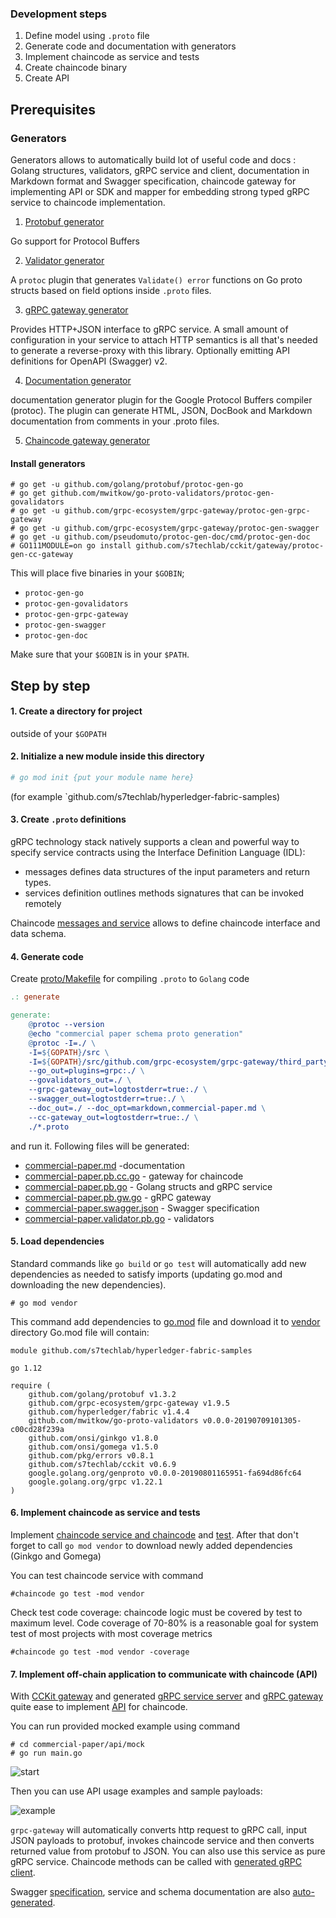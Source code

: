### Development steps

1. Define model using `.proto` file
2. Generate code and documentation with generators
3. Implement chaincode as service and tests 
4. Create chaincode binary
5. Create API

## Prerequisites

### Generators

Generators allows to automatically build lot of useful code and docs : Golang structures, 
validators, gRPC service and client, documentation in Markdown format and Swagger specification,
chaincode gateway for implementing API or SDK and mapper for embedding strong typed gRPC service
to chaincode implementation.

1. [Protobuf generator](https://github.com/golang/protobuf)

Go support for Protocol Buffers

2. [Validator generator](https://github.com/mwitkow/go-proto-validators)

A `protoc` plugin that generates `Validate() error` functions on Go proto structs based on field options inside
 `.proto` files.

3. [gRPC gateway generator](https://github.com/grpc-ecosystem/grpc-gateway)

Provides HTTP+JSON interface to gRPC service. A small amount of configuration in your service to attach HTTP semantics 
is all that's needed to generate a reverse-proxy with this library. Optionally emitting API definitions for
OpenAPI (Swagger) v2.

4. [Documentation generator](https://github.com/pseudomuto/protoc-gen-doc)

documentation generator plugin for the Google Protocol Buffers compiler (protoc). 
The plugin can generate HTML, JSON, DocBook and Markdown documentation from comments in your .proto files.

5. [Chaincode gateway generator](https://github.com/s7techlab/cckit/tree/master/gateway)

#### Install generators

```shell
# go get -u github.com/golang/protobuf/protoc-gen-go
# go get github.com/mwitkow/go-proto-validators/protoc-gen-govalidators
# go get -u github.com/grpc-ecosystem/grpc-gateway/protoc-gen-grpc-gateway
# go get -u github.com/grpc-ecosystem/grpc-gateway/protoc-gen-swagger
# go get -u github.com/pseudomuto/protoc-gen-doc/cmd/protoc-gen-doc
# GO111MODULE=on go install github.com/s7techlab/cckit/gateway/protoc-gen-cc-gateway
```

This will place five binaries in your `$GOBIN`;

* `protoc-gen-go`
* `protoc-gen-govalidators`
* `protoc-gen-grpc-gateway`
* `protoc-gen-swagger`
* `protoc-gen-doc`

Make sure that your `$GOBIN` is in your `$PATH`.

## Step by step

#### 1. Create a directory for project 

outside of your `$GOPATH`

#### 2. Initialize a new module inside this directory
 
```bash
# go mod init {put your module name here}  
```

(for example `github.com/s7techlab/hyperledger-fabric-samples)

#### 3. Create `.proto` definitions 
 
gRPC technology stack natively supports a clean and powerful way to specify service contracts using the Interface
Definition Language (IDL):
* messages defines data structures of the input parameters and return types.
* services definition outlines methods signatures that can be invoked remotely

Chaincode [messages and service](commercial-paper/proto/commercial-paper.proto) allows to define chaincode interface and
data schema.


#### 4. Generate code 

Create [proto/Makefile](commercial-paper/proto/Makefile) for compiling `.proto` to `Golang` code

```Makefile
.: generate

generate:
	@protoc --version
	@echo "commercial paper schema proto generation"
	@protoc -I=./ \
	-I=${GOPATH}/src \
	-I=${GOPATH}/src/github.com/grpc-ecosystem/grpc-gateway/third_party/googleapis \
	--go_out=plugins=grpc:./ \
	--govalidators_out=./ \
	--grpc-gateway_out=logtostderr=true:./ \
	--swagger_out=logtostderr=true:./ \
	--doc_out=./ --doc_opt=markdown,commercial-paper.md \
	--cc-gateway_out=logtostderr=true:./ \
	./*.proto
```

and run it. Following files will be generated:

* [commercial-paper.md](commercial-paper/proto/commercial-paper.md) -documentation
* [commercial-paper.pb.cc.go](commercial-paper/proto/commercial-paper.pb.cc.go) - gateway for chaincode
* [commercial-paper.pb.go](commercial-paper/proto/commercial-paper.pb.go) - Golang structs and gRPC service
* [commercial-paper.pb.gw.go](commercial-paper/proto/commercial-paper.pb.gw.go) - gRPC gateway
* [commercial-paper.swagger.json](commercial-paper/proto/commercial-paper.swagger.json) - Swagger specification
* [commercial-paper.validator.pb.go](commercial-paper/proto/commercial-paper.validator.pb.go) - validators

#### 5. Load dependencies

Standard commands like `go build` or `go test` will automatically add new dependencies as needed to 
satisfy imports (updating go.mod and downloading the new dependencies).

`# go mod vendor`

This command add dependencies to [go.mod](go.mod) file and download it to [vendor](vendor) directory
Go.mod file will contain:

```
module github.com/s7techlab/hyperledger-fabric-samples

go 1.12

require (
	github.com/golang/protobuf v1.3.2
	github.com/grpc-ecosystem/grpc-gateway v1.9.5
	github.com/hyperledger/fabric v1.4.4
	github.com/mwitkow/go-proto-validators v0.0.0-20190709101305-c00cd28f239a
	github.com/onsi/ginkgo v1.8.0
	github.com/onsi/gomega v1.5.0
	github.com/pkg/errors v0.8.1
	github.com/s7techlab/cckit v0.6.9
	google.golang.org/genproto v0.0.0-20190801165951-fa694d86fc64
	google.golang.org/grpc v1.22.1
)

```

#### 6. Implement chaincode as service and tests

Implement [chaincode service and chaincode](commercial-paper/chaincode/chaincode.go) and 
[test](commercial-paper/chaincode/chaincode_test.go). After that don't forget to call `go mod vendor`
to download newly added dependencies  (Ginkgo and Gomega)

You can test chaincode service with command

`#chaincode go test -mod vendor`

Check test code coverage: chaincode logic must be covered by test to maximum level. Code coverage of 70-80% is a 
reasonable goal for system test of most projects with most coverage metrics

`#chaincode go test -mod vendor -coverage`


#### 7. Implement off-chain application to communicate with chaincode (API)

With [CCKit gateway](https://github.com/s7techlab/cckit/tree/master/gateway) and generated 
[gRPC service server](commercial-paper/proto/commercial-paper.pb.go) and [gRPC gateway](commercial-paper/proto/commercial-paper.pb.gw.go)
quite ease to implement [API](commercial-paper/api) for chaincode.

You can run provided mocked example using command
```
# cd commercial-paper/api/mock
# go run main.go
```

![start](commercial-paper/docs/img/gateway-mocked-start.png)

Then you can use API usage examples and sample payloads:

![example](commercial-paper/docs/img/gateway-mocked-usage.png)

`grpc-gateway` will automatically converts http request to gRPC call, input JSON payloads to protobuf, invokes chaincode 
service and then converts returned value from protobuf to JSON. You can also use this service as pure gRPC service. 
Chaincode methods can be called with [generated gRPC client](commercial-paper/proto/commercial-paper.pb.go). 

Swagger [specification](commercial-paper/proto/commercial-paper.swagger.json), service and schema documentation are also 
[auto-generated](commercial-paper/proto/commercial-paper.md).
